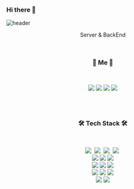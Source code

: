 ### Hi there 👋

<!--
**yunsoo-choi/yunsoo-choi** is a ✨ _special_ ✨ repository because its `README.md` (this file) appears on your GitHub profile.

Here are some ideas to get you started:

- 🔭 I’m currently working on ...
- 🌱 I’m currently learning ...
- 👯 I’m looking to collaborate on ...
- 🤔 I’m looking for help with ...
- 💬 Ask me about ...
- 📫 How to reach me: ...
- 😄 Pronouns: ...
- ⚡ Fun fact: ...
-->

<!--
**yunsoo-choi/yunsoo-choi** is a ✨ _special_ ✨ repository because its `README.md` (this file) appears on your GitHub profile.

Here are some ideas to get you started:

- 🔭 I’m currently working on ...
- 🌱 I’m currently learning ...
- 👯 I’m looking to collaborate on ...
- 🤔 I’m looking for help with ...
- 💬 Ask me about ...
- 📫 How to reach me: ...
- 😄 Pronouns: ...
- ⚡ Fun fact: ...
-->
![header](https://capsule-render.vercel.app/api?type=soft&color=auto&height=150&section=header&text=DevYunS&fontSize=70&animation=twinkling)

<p align="center">Server & BackEnd</p>
<br>

<h3 align="center">🐳 Me 🐳</h3>
<br>
<p align="center">
<a href="https://code-getset.tistory.com/"><img src="http://img.shields.io/badge/tistory-4479A1?style=for-the-badge&logo=tistoryblog&logoColor=white&link=https://code-getset.tistory.com/"/></a>
<a href="https://yunsoo-choi.github.io"><img src="http://img.shields.io/badge/techblog-181717?style=for-the-badge&logo=github&logoColor=white&link=https://yunsoo-choi.github.io"/></a>
<a href="mailto:yyss241@gmail.com"><img src="https://img.shields.io/badge/Gmail-D14836?style=for-the-badge&logo=gmail&logoColor=white&link=mailto:yyss241@gmail.com"/></a>
<a href="mailto:yyss241@naver.com"><img src="https://img.shields.io/badge/Naver-03C75A?style=for-the-badge&logo=naver&logoColor=white&link=mailto:yyss241@naver.com"/></a>
</p>
  
  
  <br>
  <br>
<h3 align="center">🛠 Tech Stack 🛠</h3>

<br>
<p align="center">
  <img src="https://img.shields.io/badge/Java-007396?style=flat-square&logo=Java&logoColor=white"/></a>&nbsp 
  <img src="https://img.shields.io/badge/C++-00599C?style=flat-square&logo=C%2B%2B&logoColor=white"/></a>&nbsp 
  <img src="https://img.shields.io/badge/C-A8B9CC?style=flat-square&logo=C&logoColor=white"/></a>&nbsp 
  <img src="https://img.shields.io/badge/Python-3766AB?style=flat-square&logo=Python&logoColor=white"/></a>&nbsp 
   <br>
  <img src="https://img.shields.io/badge/SpringBoot-6DB33F?style=for-the-badge&logo=spring&logoColor=white"> 
  <img src="https://img.shields.io/badge/spring-6DB33F?style=for-the-badge&logo=spring&logoColor=white">
  <img src="https://img.shields.io/badge/reactnative-61DAFB?style=for-the-badge&logo=react&logoColor=black"> 
  <br>
  <img src="https://img.shields.io/badge/mysql-4479A1?style=for-the-badge&logo=mysql&logoColor=white"> 
  <img src="https://img.shields.io/badge/mariaDB-003545?style=for-the-badge&logo=mariaDB&logoColor=white"> 
  <img src="https://img.shields.io/badge/firebase-FFCA28?style=for-the-badge&logo=firebase&logoColor=white">
  <br>
  <img src="https://img.shields.io/badge/aws-232F3E?style=for-the-badge&logo=amazonaws&logoColor=white"> 
  <img src="https://img.shields.io/badge/apache tomcat-F8DC75?style=for-the-badge&logo=apachetomcat&logoColor=white">
  <img src="https://img.shields.io/badge/linux-FCC624?style=for-the-badge&logo=linux&logoColor=black">
  <br>
  <img src="https://img.shields.io/badge/github-181717?style=for-the-badge&logo=github&logoColor=white">
  <img src="https://img.shields.io/badge/git-F05032?style=for-the-badge&logo=git&logoColor=white">
  <br>
</p>
<br>






